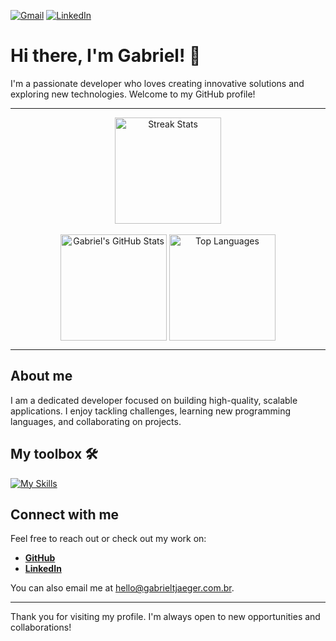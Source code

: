 [![Gmail](https://img.shields.io/badge/Gmail-D14836?style=for-the-badge&logo=gmail&logoColor=white)](mailto:hello@gabrieltjaeger.com.br)
[![LinkedIn](https://img.shields.io/badge/linkedin-%230077B5.svg?style=for-the-badge&logo=linkedin&logoColor=white)](https://www.linkedin.com/in/gabrieltjaeger/)

# Hi there, I'm Gabriel! 👋

I'm a passionate developer who loves creating innovative solutions and exploring new technologies. Welcome to my GitHub profile!

---

<div align="center">
  <!-- Streak -->
  <picture>
    <source
      srcset="https://github-readme-streak-stats.herokuapp.com/?user=gabrieltjaeger&theme=react&hide_border=false&count_private=true"
      media="(prefers-color-scheme: dark)"
    />
    <source
      srcset="https://github-readme-streak-stats.herokuapp.com/?user=gabrieltjaeger&theme=default&hide_border=false&count_private=true"
      media="(prefers-color-scheme: light), (prefers-color-scheme: no-preference)"
    />
    <img align="center" height="170" src="https://github-readme-streak-stats.herokuapp.com/?user=gabrieltjaeger&theme=default&hide_border=false&count_private=true" alt="Streak Stats" />
  </picture>
 
  <br/>
  <br/>
 
  <!-- GitHub Stats -->
  <picture>
    <source
      srcset="https://github-readme-stats.vercel.app/api?username=gabrieltjaeger&theme=react&show_icons=true&hide_border=false&count_private=true&include_all_commits=true"
      media="(prefers-color-scheme: dark)"
    />
    <source
      srcset="https://github-readme-stats.vercel.app/api?username=gabrieltjaeger&show_icons=true&hide_border=false&count_private=true&include_all_commits=true"
      media="(prefers-color-scheme: light), (prefers-color-scheme: no-preference)"
    />
    <img align="center" height="170" src="https://github-readme-stats.vercel.app/api?username=gabrieltjaeger&show_icons=true" alt="Gabriel's GitHub Stats" />
  </picture>

  <!-- Top Languages -->
  <picture>
    <source
      srcset="https://github-readme-stats.vercel.app/api/top-langs/?username=gabrieltjaeger&theme=react&show_icons=true&hide_border=false&layout=compact&count_private=true"
      media="(prefers-color-scheme: dark)"
    />
    <source
      srcset="https://github-readme-stats.vercel.app/api/top-langs/?username=gabrieltjaeger&layout=compact&hide_border=false&count_private=true"
      media="(prefers-color-scheme: light), (prefers-color-scheme: no-preference)"
    />
    <img align="center" height="170" src="https://github-readme-stats.vercel.app/api/top-langs/?username=gabrieltjaeger&layout=compact&hide_border=false&count_private=true" alt="Top Languages" />
  </picture>
</div>

---

## About me

I am a dedicated developer focused on building high-quality, scalable applications. I enjoy tackling challenges, learning new programming languages, and collaborating on projects.


## My toolbox 🛠

[![My Skills](https://skillicons.dev/icons?i=ts,nextjs,react,tailwind,nodejs,prisma,postgresql,python,html,css,js,git,github,docker,npm,vscode,ubuntu,r,c,ps&perline=10)](#)

## Connect with me

Feel free to reach out or check out my work on:

- **[GitHub](https://github.com/gabrieltjaeger)**
- **[LinkedIn](https://www.linkedin.com/in/gabrieltjaeger/)**

You can also email me at [hello@gabrieltjaeger.com.br](mailto:hello@gabrieltjaeger.com.br).

---

Thank you for visiting my profile. I'm always open to new opportunities and collaborations!
